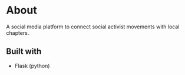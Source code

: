 # About

A social media platform to connect social activist movements with local chapters. 

## Built with

- Flask (python)